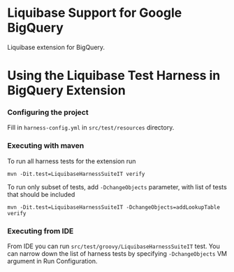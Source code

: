 # Liquibase Support for Google BigQuery

Liquibase extension for BigQuery.

# Using the Liquibase Test Harness in BigQuery Extension

### Configuring the project

Fill in `harness-config.yml` in `src/test/resources` directory. 

### Executing with maven

To run all harness tests for the extension run

```
mvn -Dit.test=LiquibaseHarnessSuiteIT verify
```

To run only subset of tests, add `-DchangeObjects` parameter, with list of tests that should be included

```
mvn -Dit.test=LiquibaseHarnessSuiteIT -DchangeObjects=addLookupTable verify
 ```

### Executing from IDE

From IDE you can run `src/test/groovy/LiquibaseHarnessSuiteIT` test. 
You can narrow down the list of harness tests by specifying `-DchangeObjects` VM argument in Run Configuration.


